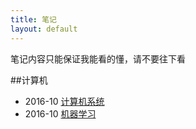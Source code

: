 ```yaml
---
title: 笔记
layout: default
---
```



笔记内容只能保证我能看的懂，请不要往下看

##计算机  
- 2016-10 [计算机系统](/note/Computer-System/)  
- 2016-10 [机器学习](/note/Machine-Learning/)